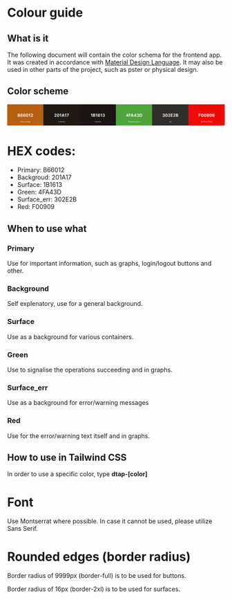 # Colour guide

## What is it

The following document will contain the color schema for the frontend app. It
was created in accordance with
[Material Design Language](https://m3.material.io/). It may also be used in
other parts of the project, such as pster or physical design.

## Color scheme

![Color scheme](colors_pic.png)

# HEX codes:

- Primary: B66012
- Backgroud: 201A17
- Surface: 1B1613
- Green: 4FA43D
- Surface_err: 302E2B
- Red: F00909

## When to use what

### Primary

Use for important information, such as graphs, login/logout buttons and other.

### Background

Self explenatory, use for a general background.

### Surface

Use as a background for various containers.

### Green

Use to signalise the operations succeeding and in graphs.

### Surface_err

Use as a background for error/warning messages

### Red

Use for the error/warning text itself and in graphs.

## How to use in Tailwind CSS

In order to use a specific color, type <b>dtap-[color]</b>

# Font

Use Montserrat where possible. In case it cannot be used, please utilize Sans
Serif.

# Rounded edges (border radius)

Border radius of 9999px (border-full) is to be used for buttons.

Border radius of 16px (border-2xl) is to be used for surfaces.
